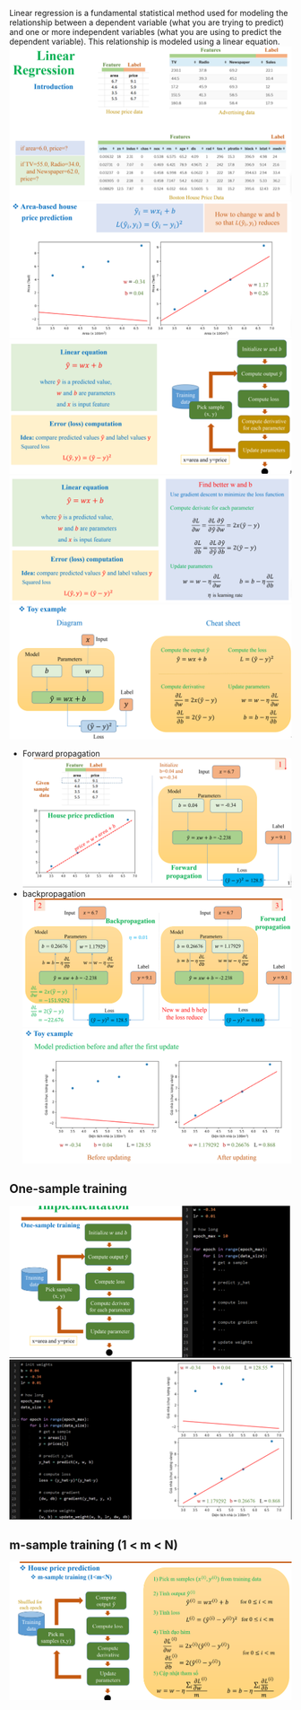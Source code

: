 Linear regression is a fundamental statistical method used for modeling the relationship between a dependent variable (what you are trying to predict) and one or more independent variables (what you are using to predict the dependent variable). This relationship is modeled using a linear equation.
![alt text](image.png)
![alt text](image-1.png)
![alt text](image-2.png)
![alt text](image-3.png)
![alt text](image-4.png)
- Forward propagation
![alt text](image-5.png)
- backpropagation
![alt text](image-6.png)
![alt text](image-7.png)
## One-sample training
![alt text](image-8.png)
![alt text](image-9.png)
## m-sample training (1 < m < N)
![alt text](image-10.png)